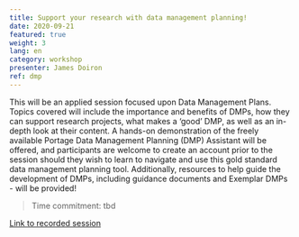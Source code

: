 ```yaml
---
title: Support your research with data management planning!
date: 2020-09-21
featured: true
weight: 3
lang: en
category: workshop
presenter: James Doiron
ref: dmp
---
```


This will be an applied session focused upon Data Management Plans. Topics covered will include the importance and benefits of DMPs, how they can support research projects, what makes a ‘good’ DMP, as well as an in-depth look at their content. A hands-on demonstration of the freely available Portage Data Management Planning (DMP) Assistant will be offered, and participants are welcome to create an account prior to the session should they wish to learn to navigate and use this gold standard data management planning tool. Additionally, resources to help guide the development of DMPs, including guidance documents and Exemplar DMPs - will be provided!

>Time commitment: tbd

[Link to recorded session](https://youtu.be/dQw4w9WgXcQ)
